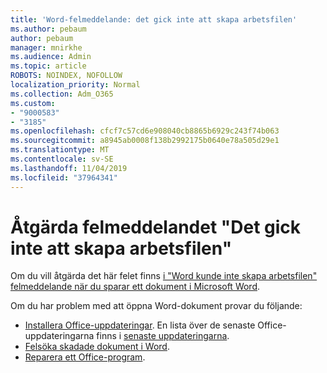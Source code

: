 ```yaml
---
title: 'Word-felmeddelande: det gick inte att skapa arbetsfilen'
ms.author: pebaum
author: pebaum
manager: mnirkhe
ms.audience: Admin
ms.topic: article
ROBOTS: NOINDEX, NOFOLLOW
localization_priority: Normal
ms.collection: Adm_O365
ms.custom:
- "9000583"
- "3185"
ms.openlocfilehash: cfcf7c57cd6e908040cb8865b6929c243f74b063
ms.sourcegitcommit: a8945ab0008f138b2992175b0640e78a505d29e1
ms.translationtype: MT
ms.contentlocale: sv-SE
ms.lasthandoff: 11/04/2019
ms.locfileid: "37964341"
---
```

# <a name="resolve-the-word-could-not-create-the-work-file-error-message"></a>Åtgärda felmeddelandet "Det gick inte att skapa arbetsfilen"

Om du vill åtgärda det här felet finns [i "Word kunde inte skapa arbetsfilen" felmeddelande när du sparar ett dokument i Microsoft Word](https://docs.microsoft.com/office/troubleshoot/word/word-could-not-create-the-work-file).

Om du har problem med att öppna Word-dokument provar du följande:

- [Installera Office-uppdateringar](https://support.office.com/article/2ab296f3-7f03-43a2-8e50-46de917611c5). En lista över de senaste Office-uppdateringarna finns i [senaste uppdateringarna](https://docs.microsoft.com/officeupdates/office-updates-msi).
- [Felsöka skadade dokument i Word](https://docs.microsoft.com/office/troubleshoot/word/damaged-documents-in-word).
- [Reparera ett Office-program](https://support.office.com/Article/Repair-an-Office-application-7821d4b6-7c1d-4205-aa0e-a6b40c5bb88b).